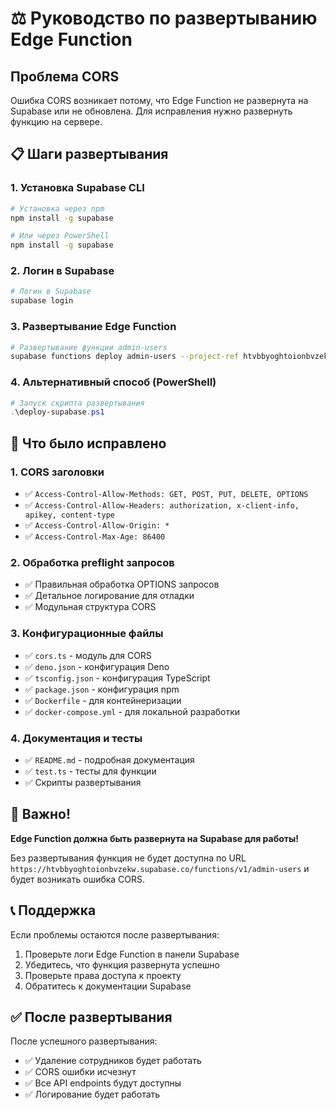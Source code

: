 # ⚖️ Руководство по развертыванию Edge Function

## Проблема CORS

Ошибка CORS возникает потому, что Edge Function не развернута на Supabase или не обновлена. Для исправления нужно развернуть функцию на сервере.

## 📋 Шаги развертывания

### 1. Установка Supabase CLI

```bash
# Установка через npm
npm install -g supabase

# Или через PowerShell
npm install -g supabase
```

### 2. Логин в Supabase

```bash
# Логин в Supabase
supabase login
```

### 3. Развертывание Edge Function

```bash
# Развертывание функции admin-users
supabase functions deploy admin-users --project-ref htvbbyoghtoionbvzekw
```

### 4. Альтернативный способ (PowerShell)

```powershell
# Запуск скрипта развертывания
.\deploy-supabase.ps1
```

## 🔧 Что было исправлено

### 1. CORS заголовки
- ✅ `Access-Control-Allow-Methods: GET, POST, PUT, DELETE, OPTIONS`
- ✅ `Access-Control-Allow-Headers: authorization, x-client-info, apikey, content-type`
- ✅ `Access-Control-Allow-Origin: *`
- ✅ `Access-Control-Max-Age: 86400`

### 2. Обработка preflight запросов
- ✅ Правильная обработка OPTIONS запросов
- ✅ Детальное логирование для отладки
- ✅ Модульная структура CORS

### 3. Конфигурационные файлы
- ✅ `cors.ts` - модуль для CORS
- ✅ `deno.json` - конфигурация Deno
- ✅ `tsconfig.json` - конфигурация TypeScript
- ✅ `package.json` - конфигурация npm
- ✅ `Dockerfile` - для контейнеризации
- ✅ `docker-compose.yml` - для локальной разработки

### 4. Документация и тесты
- ✅ `README.md` - подробная документация
- ✅ `test.ts` - тесты для функции
- ✅ Скрипты развертывания

## 🚨 Важно!

**Edge Function должна быть развернута на Supabase для работы!**

Без развертывания функция не будет доступна по URL `https://htvbbyoghtoionbvzekw.supabase.co/functions/v1/admin-users` и будет возникать ошибка CORS.

## 📞 Поддержка

Если проблемы остаются после развертывания:

1. Проверьте логи Edge Function в панели Supabase
2. Убедитесь, что функция развернута успешно
3. Проверьте права доступа к проекту
4. Обратитесь к документации Supabase

## ✅ После развертывания

После успешного развертывания:
- ✅ Удаление сотрудников будет работать
- ✅ CORS ошибки исчезнут
- ✅ Все API endpoints будут доступны
- ✅ Логирование будет работать
